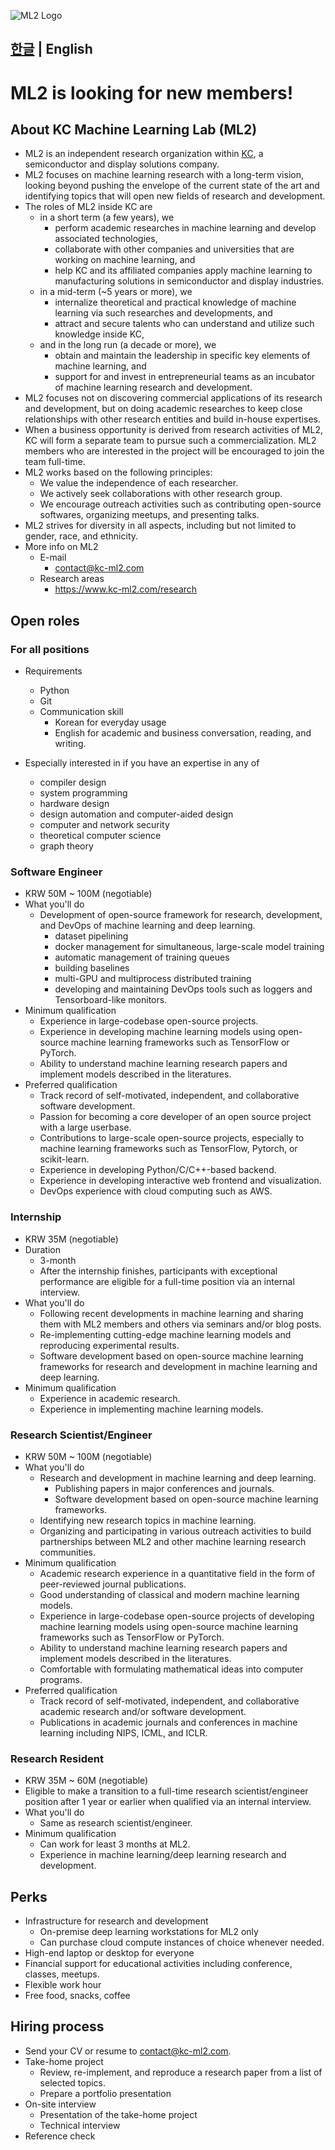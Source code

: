 ![ML2 Logo](logo/PNG/logo_full.png)

[한글](README.md) | English
---
# ML2 is looking for new members!
## About KC Machine Learning Lab (ML2)
* ML2 is an independent research organization within [KC](http://www.kct.co.kr/), a semiconductor and display solutions company.
* ML2 focuses on machine learning research with a long-term vision, looking beyond pushing the envelope of the current state of the art and identifying topics that will open new fields of research and development.
* The roles of ML2 inside KC are
  * in a short term (a few years), we
    * perform academic researches in machine learning and develop associated technologies,
    * collaborate with other companies and universities that are working on machine learning, and
    * help KC and its affiliated companies apply machine learning to manufacturing solutions in semiconductor and display industries.
  * in a mid-term (~5 years or more), we 
    * internalize theoretical and practical knowledge of machine learning via such researches and developments, and 
    * attract and secure talents who can understand and utilize such knowledge inside KC, 
  * and in the long run (a decade or more), we
    * obtain and maintain the leadership in specific key elements of machine learning, and
    * support for and invest in entrepreneurial teams as an incubator of machine learning research and development.
* ML2 focuses not on discovering commercial applications of its research and development, but on doing academic researches to keep close relationships with other research entities and build in-house expertises. 
* When a business opportunity is derived from research activities of ML2, KC will form a separate team to pursue such a commercialization. ML2 members who are interested in the project will be encouraged to join the team full-time. 
* ML2 works based on the following principles:
  * We value the independence of each researcher.
  * We actively seek collaborations with other research group.
  * We encourage outreach activities such as contributing open-source softwares, organizing meetups, and presenting talks.
* ML2 strives for diversity in all aspects, including but not limited to gender, race, and ethnicity.
* More info on ML2
  * E-mail
    * contact@kc-ml2.com
  * Research areas
    * https://www.kc-ml2.com/research
  
## Open roles

### For all positions
* Requirements
  * Python
  * Git
  * Communication skill
    * Korean for everyday usage
    * English for academic and business conversation, reading, and writing.
  
* Especially interested in if you have an expertise in any of
  * compiler design
  * system programming
  * hardware design
  * design automation and computer-aided design
  * computer and network security
  * theoretical computer science
  * graph theory

### Software Engineer
* KRW 50M ~ 100M (negotiable)
* What you'll do
  * Development of open-source framework for research, development, and DevOps of machine learning and deep learning.
    * dataset pipelining
    * docker management for simultaneous, large-scale model training
    * automatic management of training queues
    * building baselines
    * multi-GPU and multiprocess distributed training
    * developing and maintaining DevOps tools such as loggers and Tensorboard-like monitors. 
* Minimum qualification
  * Experience in large-codebase open-source projects.
  * Experience in developing machine learning models using open-source machine learning frameworks such as TensorFlow or PyTorch.
  * Ability to understand machine learning research papers and implement models described in the literatures.
* Preferred qualification
  * Track record of self-motivated, independent, and collaborative software development.
  * Passion for becoming a core developer of an open source project with a large userbase.
  * Contributions to large-scale open-source projects, especially to machine learning frameworks such as TensorFlow, Pytorch, or scikit-learn.
  * Experience in developing Python/C/C++-based backend.
  * Experience in developing interactive web frontend and visualization.
  * DevOps experience with cloud computing such as AWS.
  
### Internship
* KRW 35M (negotiable)
* Duration
  * 3-month 
  * After the internship finishes, participants with exceptional performance are eligible for a full-time position via an internal interview.
* What you'll do
  * Following recent developments in machine learning and sharing them with ML2 members and others via seminars and/or blog posts.
  * Re-implementing cutting-edge machine learning models and reproducing experimental results.
  * Software development based on open-source machine learning frameworks for research and development in machine learning and deep learning.
* Minimum qualification
  * Experience in academic research.
  * Experience in implementing machine learning models.

### Research Scientist/Engineer
* KRW 50M ~ 100M (negotiable)
* What you'll do
  * Research and development in machine learning and deep learning.
    * Publishing papers in major conferences and journals.  
    * Software development based on open-source machine learning frameworks.
  * Identifying new research topics in machine learning.
  * Organizing and participating in various outreach activities to build partnerships between ML2 and other machine learning research communities.
* Minimum qualification 
  * Academic research experience in a quantitative field in the form of peer-reviewed journal publications.
  * Good understanding of classical and modern machine learning models.
  * Experience in large-codebase open-source projects of developing machine learning models using open-source machine learning frameworks such as TensorFlow or PyTorch.
  * Ability to understand machine learning research papers and implement models described in the literatures.
  * Comfortable with formulating mathematical ideas into computer programs.
* Preferred qualification
  * Track record of self-motivated, independent, and collaborative academic research and/or software development.
  * Publications in academic journals and conferences in machine learning including NIPS, ICML, and ICLR.

### Research Resident
* KRW 35M ~ 60M (negotiable)
* Eligible to make a transition to a full-time research scientist/engineer position after 1 year or earlier when qualified via an internal interview.
* What you'll do
  * Same as research scientist/engineer.
* Minimum qualification
  * Can work for least 3 months at ML2.
  * Experience in machine learning/deep learning research and development.

## Perks
* Infrastructure for research and development
  * On-premise deep learning workstations for ML2 only
  * Can purchase cloud compute instances of choice whenever needed.
* High-end laptop or desktop for everyone
* Financial support for educational activities including conference, classes, meetups.
* Flexible work hour
* Free food, snacks, coffee

## Hiring process
* Send your CV or resume to contact@kc-ml2.com.
* Take-home project
  * Review, re-implement, and reproduce a research paper from a list of selected topics. 
  * Prepare a portfolio presentation
* On-site interview
  * Presentation of the take-home project
  * Technical interview
* Reference check

